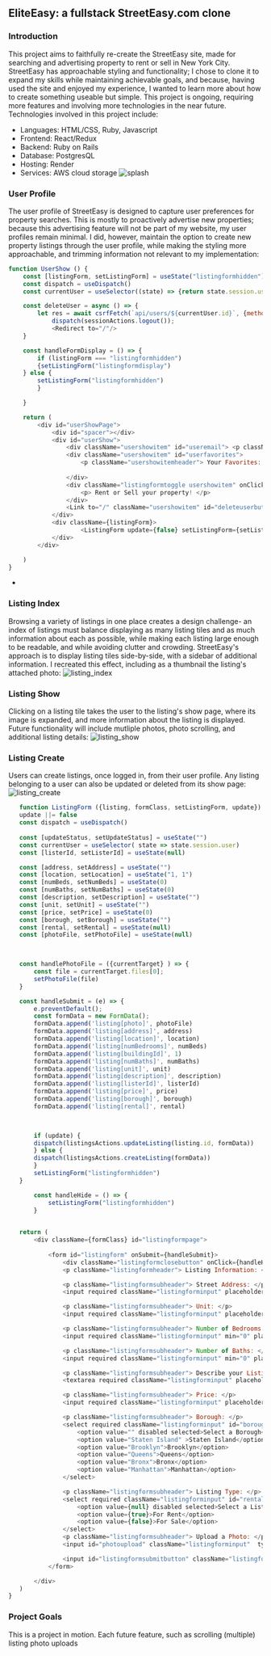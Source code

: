## EliteEasy: a fullstack StreetEasy.com clone

### Introduction

This project aims to faithfully re-create the StreetEasy site, made for searching and advertising property to rent or sell in New York City. StreetEasy has approachable styling and functionality; I chose to clone it to expand my skills while maintaining achievable goals, and because, having used the site and enjoyed my experience, I wanted to learn more about how to create something useable but simple. This project is ongoing, requiring more features and involving more technologies in the near future. Technologies involved in this project include:
 - Languages: HTML/CSS, Ruby, Javascript
 - Frontend: React/Redux
 - Backend: Ruby on Rails
 - Database: PostgresQL
 - Hosting: Render
 - Services: AWS cloud storage
![splash](https://user-images.githubusercontent.com/121977875/232140305-bb6a8c90-90f0-4035-85e8-ad22f4d9211f.gif)

### User Profile

The user profile of StreetEasy is designed to capture user preferences for property searches. This is mostly to proactively advertise new properties; because this advertising feature will not be part of my website, my user profiles remain minimal. I did, however, maintain the option to create new property listings through the user profile, while making the styling more approachable, and trimming information not relevant to my implementation:

```js
function UserShow () {
    const [listingForm, setListingForm] = useState("listingformhidden")
    const dispatch = useDispatch()
    const currentUser = useSelector((state) => {return state.session.user})

    const deleteUser = async () => {
        let res = await csrfFetch(`api/users/${currentUser.id}`, {method: 'DELETE'})
            dispatch(sessionActions.logout());
            <Redirect to="/"/>
    }

    const handleFormDisplay = () => {
        if (listingForm === "listingformhidden")
        {setListingForm("listingformdisplay")
    } else {
        setListingForm("listingformhidden")
        }

    }

    return (
        <div id="userShowPage">
            <div id="spacer"></div>
            <div id="userShow">
                <div className="usershowitem" id="useremail"> <p className="usershowitemheader">Your Current Email: </p> {currentUser.email} </div>
                <div className="usershowitem" id="userfavorites">
                    <p className="usershowitemheader"> Your Favorites: </p>
                    
                </div>
                <div className="listingformtoggle usershowitem" onClick={handleFormDisplay}>
                    <p> Rent or Sell your property! </p>
                </div>
                <Link to="/" className="usershowitem" id="deleteuserbutton" onClick={deleteUser}> <p>Delete User</p></Link>
            </div>
            <div className={listingForm}>
                    <ListingForm update={false} setListingForm={setListingForm}/>
            </div>
        </div>

    )
}
```
- 

### Listing Index


Browsing a variety of listings in one place creates a design challenge- an index of listings must balance displaying as many listing tiles and as much information about each as possible, while making each listing large enough to be readable, and while avoiding clutter and crowding. StreetEasy's approach is to display listing tiles side-by-side, with a sidebar of additional information. I recreated this effect, including as a thumbnail the listing's attached photo:
![listing_index](https://user-images.githubusercontent.com/121977875/232140254-1ec079df-7731-4af0-9c4b-58a56af53f83.png)



### Listing Show

Clicking on a listing tile takes the user to the listing's show page, where its image is expanded, and more information about the listing is displayed. Future functionality will include mutliple photos, photo scrolling, and additional listing details:
![listing_show](https://user-images.githubusercontent.com/121977875/232140282-eae12e29-7f93-4e25-9ff5-181678452e14.png)



### Listing Create
 
Users can create listings, once logged in, from their user profile. Any listing belonging to a user can also be updated or deleted from its show page:
 ![listing_create](https://user-images.githubusercontent.com/121977875/232139893-40761b0e-dc84-41eb-9b10-8fb88f47a774.png)
 ```js 
    function ListingForm ({listing, formClass, setListingForm, update}) {
    update ||= false
    const dispatch = useDispatch()
    
    const [updateStatus, setUpdateStatus] = useState("")
    const currentUser = useSelector( state => state.session.user)
    const [listerId, setListerId] = useState(null)

    const [address, setAddress] = useState("")
    const [location, setLocation] = useState("1, 1")
    const [numBeds, setNumBeds] = useState(0)
    const [numBaths, setNumBaths] = useState(0)
    const [description, setDescription] = useState("")
    const [unit, setUnit] = useState("")
    const [price, setPrice] = useState(0)
    const [borough, setBorough] = useState("")
    const [rental, setRental] = useState(null)
    const [photoFile, setPhotoFile] = useState(null)

    

    const handlePhotoFile = ({currentTarget} ) => {
        const file = currentTarget.files[0];
        setPhotoFile(file)
    }

    const handleSubmit = (e) => {
        e.preventDefault();
        const formData = new FormData();
        formData.append('listing[photo]', photoFile)
        formData.append('listing[address]', address)
        formData.append('listing[location]', location)
        formData.append('listing[numBedrooms]', numBeds)
        formData.append('listing[buildingId]', 1)
        formData.append('listing[numBaths]', numBaths)
        formData.append('listing[unit]', unit)
        formData.append('listing[description]', description)
        formData.append('listing[listerId]', listerId)
        formData.append('listing[price]', price)
        formData.append('listing[borough]', borough)
        formData.append('listing[rental]', rental)


        
        if (update) {
        dispatch(listingsActions.updateListing(listing.id, formData))
        } else {
        dispatch(listingsActions.createListing(formData))
        }
        setListingForm("listingformhidden")
    }

        const handleHide = () => {
            setListingForm("listingformhidden")
        }
        

    return (
        <div className={formClass} id="listingformpage">
            
            <form id="listingform" onSubmit={handleSubmit}>
                <div className="listingformclosebutton" onClick={handleHide}>X</div>
                <p className="listingformheader"> Listing Information: </p>

                <p className="listingformsubheader"> Street Address: </p>
                <input required className="listingforminput" placeholder="Address" type="text" value={address} onChange={(e) => setAddress(e.target.value)}/>

                <p className="listingformsubheader"> Unit: </p>
                <input required className="listingforminput" placeholder="Unit" type="text" value={unit} onChange={(e) => setUnit(e.target.value)}/>

                <p className="listingformsubheader"> Number of Bedrooms: </p>
                <input required className="listingforminput" min="0" placeholder="Number of Bedrooms" type="number" value={numBeds} onChange={(e) => setNumBeds(e.target.value)}/>

                <p className="listingformsubheader"> Number of Baths: </p>
                <input required className="listingforminput" min="0" placeholder="Number of Baths" type="number" value={numBaths} onChange={(e) => setNumBaths(e.target.value)}/>

                <p className="listingformsubheader"> Describe your Listing: </p>
                <textarea required className="listingforminput" placeholder="Listing Description" type="textarea" value={description} onChange={(e) => setDescription(e.target.value)}/>

                <p className="listingformsubheader"> Price: </p>
                <input required className="listingforminput" placeholder="Price" type="number" step="100" min="500"value={price} onChange={(e) => setPrice(e.target.value)}/>

                <p className="listingformsubheader"> Borough: </p>
                <select required className="listingforminput" id="borough" value={borough} onChange={((e) => setBorough(e.target.value))}>
                    <option value="" disabled selected>Select a Borough</option>
                    <option value="Staten Island" >Staten Island</option>
                    <option value="Brooklyn">Brooklyn</option>
                    <option value="Queens">Queens</option>
                    <option value="Bronx">Bronx</option>
                    <option value="Manhattan">Manhattan</option>
                </select>

                <p className="listingformsubheader"> Listing Type: </p>
                <select required className="listingforminput" id="rental" value={rental} onChange={((e) => setRental(e.target.value))}>
                    <option value={null} disabled selected>Select a Listing Type</option>
                    <option value={true}>For Rent</option>
                    <option value={false}>For Sale</option>
                </select>
                <p className="listingformsubheader"> Upload a Photo: </p>
                <input id="photoupload" className="listingforminput"  type="file" onChange={handlePhotoFile} />

                <input id="listingformsubmitbutton" className="listingforminput" type="submit" value={updateStatus} />
            </form>

        </div>
    )
}
```
### Project Goals

This is a project in motion. Each future feature, such as scrolling (multiple) listing photo uploads


